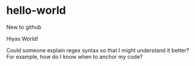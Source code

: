 # hello-world
New to github

Hiyas World!

Could someone explain regex syntax so that I might understand it better?  For example, how do I know when to anchor my code?
